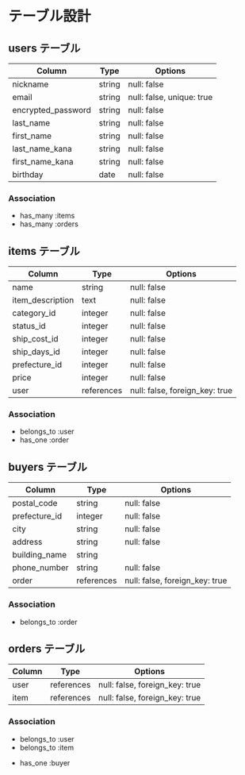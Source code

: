 # テーブル設計

## users テーブル

| Column             | Type   | Options     |
| ------------------ | ------ | ----------- |
| nickname           | string | null: false |
| email              | string | null: false, unique: true |
| encrypted_password | string | null: false |
| last_name          | string | null: false |
| first_name         | string | null: false |
| last_name_kana     | string | null: false |
| first_name_kana    | string | null: false |
| birthday           | date   | null: false |
<!-- encrypted_passwordというカラムを記載したが、これはユーザー登録時などに入力するパスワードの意味 -->

### Association

- has_many :items
- has_many :orders

## items テーブル

| Column | Type    | Options     |
| ------ | ------- | ----------- |
| name             | string     | null: false |
| item_description | text       | null: false |
| category_id      | integer    | null: false |
| status_id        | integer    | null: false |
| ship_cost_id     | integer    | null: false |
| ship_days_id     | integer    | null: false |
| prefecture_id    | integer    | null: false |
| price            | integer    | null: false |
| user             | references | null: false, foreign_key: true |

### Association

- belongs_to :user
- has_one :order
<!-- 商品テーブルは必ずしも購入履歴と紐付いている必要がないため。 -->

## buyers テーブル

| Column        | Type   | Options     |
| --------------| ------ | ----------- |
| postal_code   | string | null: false |
| prefecture_id | integer| null: false |
| city          | string | null: false |
| address       | string | null: false |
| building_name | string |
| phone_number  | string | null: false |
| order         | references | null: false, foreign_key: true |

### Association

- belongs_to :order

## orders テーブル

| Column     | Type       | Options     |
| ---------- | ---------- | ------------|
| user       | references | null: false, foreign_key: true |
| item       | references | null: false, foreign_key: true |

### Association

- belongs_to :user
- belongs_to :item
<!-- 今回ほ実装では一回の買い物で1人が1つのitemしか購入できない為 -->
- has_one :buyer
<!-- orderが親、buyerが子の関係 -->